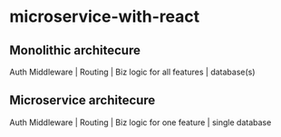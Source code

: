 # microservice-with-react

## Monolithic architecure
   Auth Middleware | Routing | Biz logic for all features | database(s)

## Microservice architecure
   Auth Middleware | Routing | Biz logic for one feature | single database
